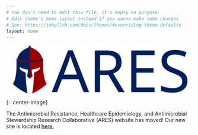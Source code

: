 ```yaml
---
# You don't need to edit this file, it's empty on purpose.
# Edit theme's home layout instead if you wanna make some changes
# See: https://jekyllrb.com/docs/themes/#overriding-theme-defaults
layout: home
---
```


![The Antimicrobial Resistance, Healthcare Epidemiology, and Antimicrobial Stewardship Research Collaborative (ARES)](/assets/ares_logo_dark_text_official.png){: .center-image}

The Antimicrobial Resistance, Healthcare Epidemiology, and Antimicrobial Stewardship Research Collaborative (ARES) website has moved! Our new site is located [here.](https://ares.med.upenn.edu)


